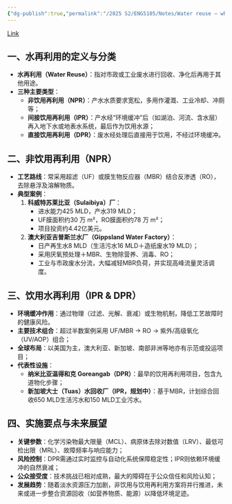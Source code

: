 ```yaml
---
{"dg-publish":true,"permalink":"/2025 S2/ENG5105/Notes/Water reuse – where have we got to?/"}
---
```


[Link](https://www.thembrsite.com/features/water-reuse-where-have-we-got-to)
## 一、水再利用的定义与分类

- **水再利用（Water Reuse）**：指对市政或工业废水进行回收、净化后再用于其他用途。
- **三种主要类型**：
    - **非饮用再利用（NPR）**：产水水质要求宽松，多用作灌溉、工业冷却、冲厕等；
    - **间接饮用再利用（IPR）**：产水经“环境缓冲”后（如湖泊、河流、含水层）再入地下水或地表水系统，最后作为饮用水源；
    - **直接饮用再利用（DPR）**：废水经处理后直接用于饮用，不经过环境缓冲。
## 二、非饮用再利用（NPR）

- **工艺路线**：常采用超滤（UF）或膜生物反应器（MBR）结合反渗透（RO），去除悬浮及溶解物质。
- **典型案例**：
    1. **科威特苏莱比亚（Sulaibiya）厂**：
        - 进水能力425 MLD，产水319 MLD；
        - UF膜面积约30 万 m²，RO膜面积约78 万 m²；
        - 项目投资约4.42亿美元。
    2. **澳大利亚吉普斯兰水厂（Gippsland Water Factory）**：
        - 日产再生水8 MLD（生活污水16 MLD＋造纸废水19 MLD）；
        - 采用厌氧预处理＋MBR、生物除营养、消毒、RO；
        - 工业与市政废水分流，大幅减轻MBR负荷，并实现高峰流量灵活调度。
## 三、饮用水再利用（IPR & DPR）

- **环境缓冲作用**：通过物理（过滤、光解、衰减）或生物机制，降低工艺故障时的健康风险。
- **主要技术组合**：超过半数案例采用 UF/MBR → RO → 紫外/高级氧化（UV/AOP）组合；
- **全球布局**：以美国为主，澳大利亚、新加坡、南部非洲等地亦有示范或投运项目；
- **代表性设施**：
    - **纳米比亚温得和克 Goreangab（DPR）**：最早的饮用再利用项目，包含九道物化步骤；
    - **新加坡大士（Tuas）水回收厂（IPR，规划中）**：基于MBR，计划综合回收650 MLD生活污水和150 MLD工业污水。
## 四、实施要点与未来展望
- **关键参数**：化学污染物最大限量（MCL）、病原体去除对数值（LRV）、最低可检出限（MRL）、故障频率与响应能力；
- **风险控制**：DPR需通过实时监控与自动化系统保障稳定性；IPR则依赖环境缓冲的自然衰减；
- **公众接受度**：技术挑战已相对成熟，最大的障碍在于公众信任和风险认知；
- **发展趋势**：随着淡水资源压力加剧，非饮用与饮用再利用方案将并行推进，未来或进一步整合资源回收（如营养物质、能源）以降低环境足迹。